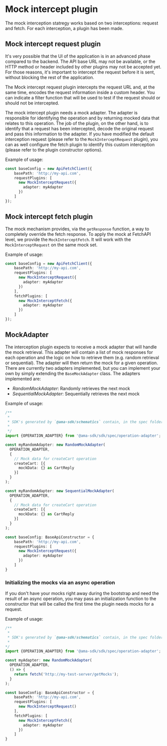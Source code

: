 # Mock intercept plugin

The mock interception statregy works based on two interceptions: request and fetch. For each interception, a plugin has been made.

## Mock intercept request plugin

It's very possible that the UI of the application is in an advanced phase compared to the backend. The API base URL may not be available, or the HTTP method or header included by other plugins may not be accepted yet. For those reasons, it's important to intercept the request before it is sent, without blocking the rest of the application.

The Mock intercept request plugin intercepts the request URL and, at the same time, encodes the request information inside a custom header. You can indicate a filter function that will be used to test if the request should or should not be intercepted.

The mock intercept plugin needs a mock adapter. The adapter is responsible for identifying the operation and by returning mocked data that relates to this operation. The job of the plugin, on the other hand, is to identify that a request has been intercepted, decode the original request and pass this information to the adapter. If you have modified the default interception request (please refer to the `MockInterceptRequest` plugin), you can as well configure the fetch plugin to identify this custom interception (please refer to the plugin constructor options).

Example of usage:

```typescript
const baseConfig = new ApiFetchClient({
    basePath: 'http://my-api.com',
    requestPlugins: [
      new MockInterceptRequest({
        adapter: myAdapter
      })
    ]
});
```

## Mock intercept fetch plugin

The mock mechanism provides, via the `getResponse` function, a way to completely override the fetch response. To apply the mock at FetchAPI level, we provide the `MockInterceptFetch`.
It will work with the `MockInterceptRequest` on the same mock set.

Example of usage:

```typescript
const baseConfig = new ApiFetchClient({
    basePath: 'http://my-api.com',
    requestPlugins: [
      new MockInterceptRequest({
        adapter: myAdapter
      })
    ],
    fetchPlugins: [
      new MockInterceptFetch({
        adapter: myAdapter
      })
    ]
});
```

## MockAdapter

The interception plugin expects to receive a mock adapter that will handle the mock retrieval. This adapter will contain a list of mock responses for each operation and the logic on how to retrieve them (e.g. random retrieval or sequential). The adapter will then return the mock for a given operation. There are currently two adapters implemented, but you can implement your own by simply extending the `BaseMockAdapter` class. The adapters implemented are:

* *RandomMockAdapter*: Randomly retrieves the next mock
* *SequentialMockAdapter*: Sequentially retrieves the next mock

Example of usage:

```typescript
/**
 *
 * SDK's generated by `@ama-sdk/schematics` contain, in the spec folder, an array of `PathObject` generated directly from the its swagger spec
 *
 */
import {OPERATION_ADAPTER} from '@ama-sdk/sdk/spec/operation-adapter';

const myRandomAdapter: new RandomMockAdapter(
  OPERATION_ADAPTER,
  {
    // Mock data for createCart operation
    createCart: [{
      mockData: {} as CartReply
    }]
  }
);

const myRandomAdapter: new SequentialMockAdapter(
  OPERATION_ADAPTER,
  {
    // Mock data for createCart operation
    createCart: [{
      mockData: {} as CartReply
    }]
  }
);

const baseConfig: BaseApiConstructor = {
    basePath: 'http://my-api.com',
    requestPlugins: [
      new MockInterceptRequest({
        adapter: myAdapter
      })
    ]
}
```

### Initializing the mocks via an async operation

If you don't have your mocks right away during the bootstrap and need the result of an async operation, you may pass an initialization function to the constructor that will be called the first time the plugin needs mocks for a request.

Example of usage:

```typescript
/**
 *
 * SDK's generated by `@ama-sdk/schematics` contain, in the spec folder, an array of `PathObject` generated directly from the its swagger spec
 *
*/
import {OPERATION_ADAPTER} from '@ama-sdk/sdk/spec/operation-adapter';

const myAdapter: new RandomMockAdapter(
  OPERATION_ADAPTER,
  () => {
    return fetch('http://my-test-server/getMocks');
  }
);

const baseConfig: BaseApiConstructor = {
    basePath: 'http://my-api.com',
    requestPlugins: [
      new MockInterceptRequest()
    ],
    fetchPlugins: [
      new MockInterceptFetch({
        adapter: myAdapter
      })
    ]
}
```
